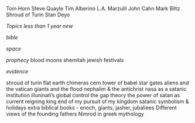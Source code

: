 Tom Horn
Steve Quayle
Tim Alberino
L.A. Marzulli
John Cahn
Mark Biltz
Shroud of Turin
Stan Deyo


*Topics less than 1 year new*

*bible*

*space*

*prophecy*
blood moons
shemitah
jewish festivals

*evidence*




shroud of turin
flat earth
chimeras 
cern
tower of babel star gates
aliens and the vatican
giants and the flood
nephalim & the antichrist
nasa as a satanic institution
illuninati’s global control 
the gap theory
the power of satan as current reigning king
end of my pursuit of my kingdom
satanic symbolism & holidays
extra biblical books - enoch, giants, jasher, jubaliees
Different views of the founding fathers
Nimrod in greek mythology



